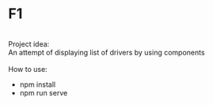 # F1
<br/>
Project idea:
<br/>
An attempt of displaying list of drivers by using components 
<br/>
<br/>
How to use:
<br/>
<ul>
<li>npm install </li>
<li>npm run serve</li>
</ul>
